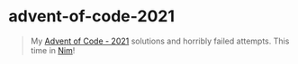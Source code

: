 # advent-of-code-2021

> My [Advent of Code - 2021](https://adventofcode.com/2021/) solutions and horribly failed attempts. This time in [Nim](https://nim-lang.org/)!
